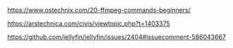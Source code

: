 https://www.ostechnix.com/20-ffmpeg-commands-beginners/

https://arstechnica.com/civis/viewtopic.php?t=1403375

https://github.com/jellyfin/jellyfin/issues/2404#issuecomment-586043667
